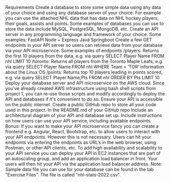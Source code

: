 Requirements
Create a database to store some simple data using any data of your choice and using any database server of your choice.
For example you can use the attached NHL data that has data on NHL hockey players, their goals, assists and points.
Some examples of databases you can use to store the data include MySQL, PostgreSQL, MongoDB, etc.
Create an API server in any programming language and framework of your choice. Some examples:
FastAPI
Node + Express
Java Springboot
Create a few GET endpoints in your API server so users can retrieve data from your database via your API microservice. Some examples of endpoints
/players: Returns the first 10 players from the data, e.g. via query SELECT Player Name FROM nhl LIMIT 10
/toronto: Returns all players from the Toronto Maple Leafs, e.g. via query SELECT Player Name FROM nhl WHERE Team = ‘TOR’ information about the Linux OS
/points: Returns top 10 players leading in points scored, e.g. via query SELECT Player Name,Pts FROM nhl ORDER BY Pts LIMIT 10
Deploy your database server and API microservice on the AWS cloud. Since you've already created AWS infrastructure using bash shell scripts from project 1, you can re-use those scripts and modify accordingly to deploy the API and databases if it's convenient to do so.
Ensure your API is accessible on the public internet.
Create a public GitHub repo to store all your code used in this project.
In the README.md of your GitHub repo
Include an architectural diagram of your API and database set up.
Include instructions on how users can use your API service, including available endpoints.
Bonus:
If you want to make your API microservice fancy you can create a frontend e.g. Angular, React, Bootstrap, etc. to allow users to interact with your API endpoints. However this is not necessary. Users can hit your endpoints via entering the endpoints as URL’s in the web browser, using Postman, or other API clients, etc.
To add high availability and scalability to your API service you can deploy your API in EC2 instances that are part of an autoscaling group, and add an application load balancer in front. Your users will then hit your API via the application load balancer address.
Note: Sample data file you can use for your database can be found in the tab "Exercise Files". The file is called "nhl-stats-2022.csv".